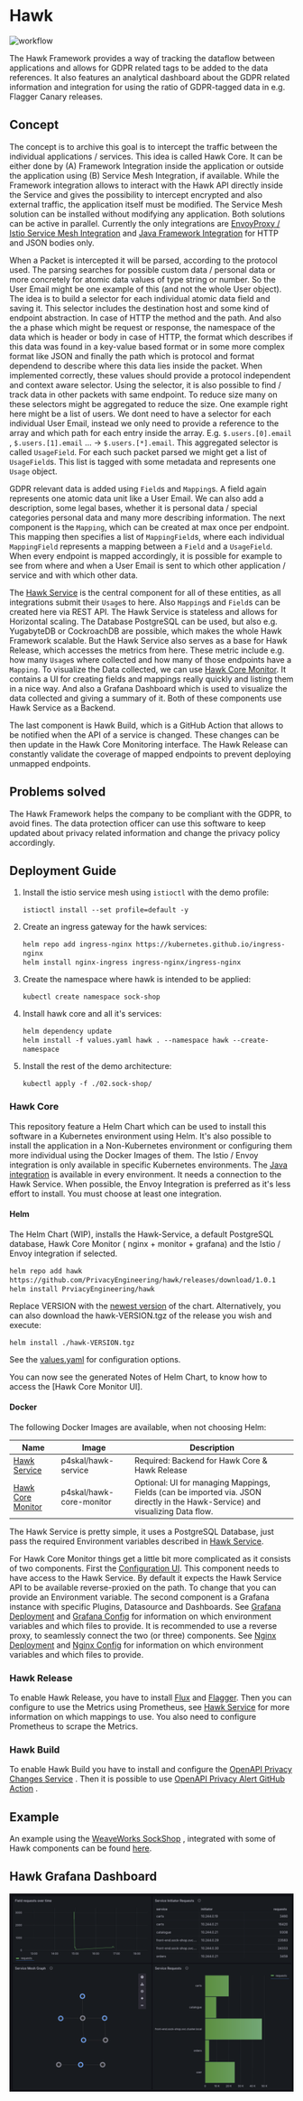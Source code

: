# Hawk

![workflow](https://github.com/PrivacyEngineering/hawk/actions/workflows/main.yml/badge.svg)

The Hawk Framework provides a way of tracking the dataflow between applications and allows for GDPR
related tags to be added to the data references. It also features an analytical dashboard about the
GDPR related information and integration for using the ratio of GDPR-tagged data in e.g. Flagger
Canary releases.

## Concept

The concept is to archive this goal is to intercept the traffic between the individual applications
/ services. This idea is called Hawk Core. It can be either done by (A) Framework Integration inside
the application or outside the application using (B) Service Mesh Integration, if available. While
the Framework integration allows to interact with the Hawk API directly inside the Service and gives
the possibility to intercept encrypted and also external traffic, the application itself must be
modified. The Service Mesh solution can be installed without modifying any application. Both
solutions can be active in parallel. Currently the only integrations
are [EnvoyProxy / Istio Service Mesh Integration]() and [Java Framework Integration]() for HTTP and
JSON bodies only.

When a Packet is intercepted it will be parsed, according to the protocol used. The parsing searches
for possible custom data / personal data or more concretely for atomic data values of type string or
number. So the User Email might be one example of this (and not the whole User object). The idea is
to build a selector for each individual atomic data field and saving it. This selector includes the
destination host and some kind of endpoint abstraction. In case of HTTP the method and the path. And
also the a phase which might be request or response, the namespace of the data which is header or
body in case of HTTP, the format which describes if this data was found in a key-value based format
or in some more complex format like JSON and finally the path which is protocol and format dependend
to describe where this data lies inside the packet. When implemented correctly, these values should
provide a protocol independent and context aware selector. Using the selector, it is also possible
to find / track data in other packets with same endpoint. To reduce size many on these selectors
might be aggregated to reduce the size. One example right here might be a list of users. We dont
need to have a selector for each individual User Email, instead we only need to provide a reference
to the array and which path for each entry inside the array. E.g. `$.users.[0].email`
, `$.users.[1].email` ... -> `$.users.[*].email`. This aggregated selector is called `UsageField`.
For each such packet parsed we might get a list of `UsageField`s. This list is tagged with some
metadata and represents one `Usage` object.

GDPR relevant data is added using `Field`s and `Mapping`s. A field again represents one atomic data
unit like a User Email. We can also add a description, some legal bases, whether it is personal data
/ special categories personal data and many more describing information. The next component is
the `Mapping`, which can be created at max once per endpoint. This mapping then specifies a list
of `MappingField`s, where each individual `MappingField` represents a mapping between a `Field` and
a `UsageField`. When every endpoint is mapped accordingly, it is possible for example to see from
where and when a User Email is sent to which other application / service and with which other data.

The [Hawk Service](https://github.com/PrivacyEngineering/hawk-service) is the central component for
all of these entities, as all integrations submit their `Usage`s to here. Also `Mapping`s
and `Field`s can be created here via REST API. The Hawk Service is stateless and allows for
Horizontal scaling. The Database PostgreSQL can be used, but also e.g. YugabyteDB or CockroachDB are
possible, which makes the whole Hawk Framework scalable. But the Hawk Service also serves as a base
for Hawk Release, which accesses the metrics from here. These metric include e.g. how many `Usage`s
where collected and how many of those endpoints have a `Mapping`. To visualize the Data collected,
we can use [Hawk Core Monitor](https://github.com/PrivacyEngineering/hawk-core-monitor). It contains
a UI for creating fields and mappings really quickly and listing them in a nice way. And also a
Grafana Dashboard which is used to visualize the data collected and giving a summary of it. Both of
these components use Hawk Service as a Backend.

The last component is Hawk Build, which is a GitHub Action that allows to be notified when the API
of a service is changed. These changes can be then update in the Hawk Core Monitoring interface. The
Hawk Release can constantly validate the coverage of mapped endpoints to prevent deploying unmapped
endpoints.

## Problems solved

The Hawk Framework helps the company to be compliant with the GDPR, to avoid fines. The data
protection officer can use this software to keep updated about privacy related information and
change the privacy policy accordingly.

## Deployment Guide

1. Install the istio service mesh using `istioctl` with the demo profile:
    ```
    istioctl install --set profile=default -y
    ```
2. Create an ingress gateway for the hawk services:
    ```
    helm repo add ingress-nginx https://kubernetes.github.io/ingress-nginx
    helm install nginx-ingress ingress-nginx/ingress-nginx
    ```
3. Create the namespace where hawk is intended to be applied:
    ```
    kubectl create namespace sock-shop
    ```
4. Install hawk core and all it's services:
    ```
    helm dependency update
    helm install -f values.yaml hawk . --namespace hawk --create-namespace
    ```
5. Install the rest of the demo architecture:
    ```
    kubectl apply -f ./02.sock-shop/
    ```

### Hawk Core

This repository feature a Helm Chart which can be used to install this software in a Kubernetes
environment using Helm. It's also possible to install the application in a Non-Kubernetes
environment or configuring them more individual using the Docker Images of them. The Istio / Envoy
integration is only available in specific Kubernetes environments.
The [Java integration](https://github.com/PrivacyEngineering/hawk-integration-java) is available in
every environment. It needs a connection to the Hawk Service. When possible, the Envoy Integration
is preferred as it's less effort to install. You must choose at least one integration.

#### Helm

The Helm Chart (WIP), installs the Hawk-Service, a default PostgreSQL database, Hawk Core Monitor (
nginx + monitor + grafana) and the Istio / Envoy integration if selected.

```shell
helm repo add hawk https://github.com/PrivacyEngineering/hawk/releases/download/1.0.1
helm install PrviacyEngineering/hawk
```

Replace VERSION with the [newest version](https://github.com/TUB-CNPE-TB/hawk/releases) of the chart.
Alternatively, you can also download the hawk-VERSION.tgz of the release you wish and execute:
```shell
helm install ./hawk-VERSION.tgz
```

See the [values.yaml](values.yaml) for configuration options.

You can now see the generated Notes of Helm Chart, to know how to access the [Hawk Core Monitor UI].

#### Docker

The following Docker Images are available, when not choosing Helm:

| Name                                                                         | Image                    | Description                                                                                                                    |
|------------------------------------------------------------------------------|--------------------------|--------------------------------------------------------------------------------------------------------------------------------|
| [Hawk Service](https://github.com/PrivacyEngineering/hawk-service)           | p4skal/hawk-service      | Required: Backend for Hawk Core & Hawk Release                                                                                 |
| [Hawk Core Monitor](https://github.com/PrivacyEngineering/hawk-core-monitor) | p4skal/hawk-core-monitor | Optional: UI for managing Mappings, Fields (can be imported via. JSON directly in the Hawk-Service) and visualizing Data flow. |

The Hawk Service is pretty simple, it uses a PostgreSQL Database, just pass the required Environment
variables described in [Hawk Service](https://github.com/PrivacyEngineering/hawk-service).

For Hawk Core Monitor things get a little bit more complicated as it consists of two components.
First the [Configuration UI](https://github.com/PrivacyEngineering/hawk-core-monitor). This
component needs to have access to the Hawk Service. By default it expects the Hawk Service API to be
available reverse-proxied on the path. To change that you can provide an Environment variable. The
second component is a Grafana instance with specific Plugins, Datasource and Dashboards.
See [Grafana Deployment](templates/grafana-deployment.yaml)
and [Grafana Config](templates/grafana-config.yaml) for information on which environment variables
and which files to provide. It is recommended to use a reverse proxy, to seamlessly connect the
two (or three) components. See [Nginx Deployment](templates/nginx-deployment.yaml)
and [Nginx Config](templates/nginx-config.yaml) for information on which environment variables and
which files to provide.

### Hawk Release

To enable Hawk Release, you have to install [Flux](https://github.com/fluxcd/flux)
and [Flagger](https://github.com/fluxcd/flagger). Then you can configure to use the Metrics using
Prometheus, see [Hawk Service](https://github.com/PrivacyEngineering/hawk-service) for more
information on which mappings to use. You also need to configure Prometheus to scrape the Metrics.

### Hawk Build

To enable Hawk Build you have to install and configure
the [OpenAPI Privacy Changes Service](https://github.com/TUB-CNPE-TB/openapi-privacy-changes-service)
. Then it is possible to
use [OpenAPI Privacy Alert GitHub Action](https://github.com/TUB-CNPE-TB/openapi-privacy-alert-action)
.

## Example

An example using the [WeaveWorks SockShop](https://github.com/microservices-demo/microservices-demo)
, integrated with some of Hawk components can be
found [here](https://github.com/PrivacyEngine/hawk-sockshop).


## Hawk Grafana Dashboard
![Dashboard overview with four panels](./grafana/dashboard.png "Dashboard overview with four distinct panels")